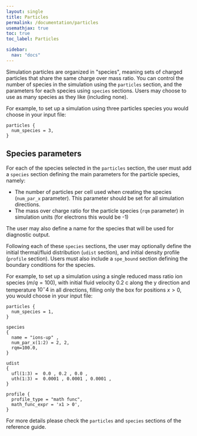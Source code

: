 ```yaml
---
layout: single
title: Particles
permalink: /documentation/particles
usemathjax: true
toc: true
toc_label: Particles

sidebar:
  nav: "docs"
---
```


Simulation particles are organized in "species", meaning sets of charged particles that share the same charge over mass ratio. You can control the number of species in the simulation using the `particles` section, and the parameters for each species using `species` sections. Users may choose to use as many species as they like (including none).

For example, to set up a simulation using three particles species you would choose in your input file:

```text
particles {
  num_species = 3,
}
```

## Species parameters

For each of the species selected in the `particles` section, the user must add a `species` section defining the main parameters for the particle species, namely:

* The number of particles per cell used when creating the species (`num_par_x` parameter). This parameter should be set for all simulation directions.
* The mass over charge ratio for the particle species (`rqm` parameter) in simulation units (for electrons this would be -1)

The user may also define a name for the species that will be used for diagnostic output.

Following each of these `species` sections, the user may optionally define the initial thermal/fluid distribution (`udist` section), and initial density profile (`profile` section). Users must also include a `spe_bound` section defining the boundary conditions for the species.

For example, to set up a simulation using a single reduced mass ratio ion species ($m/q = 100$), with initial fluid velocity 0.2 c along the y direction and temperature $10^-4$ in all directions, filling only the box for positions $x > 0$, you would choose in your input file:

```text
particles {
  num_species = 1,
}

species
{
  name = "ions-up" ,
  num_par_x(1:2) = 2, 2,
  rqm=100.0,
}

udist
{
  ufl(1:3) =  0.0 , 0.2 , 0.0 ,
  uth(1:3) =  0.0001 , 0.0001 , 0.0001 ,
}

profile {
  profile_type = "math func",
  math_func_expr = 'x1 > 0',
}
```

For more details please check the `particles` and `species` sections of the reference guide.
